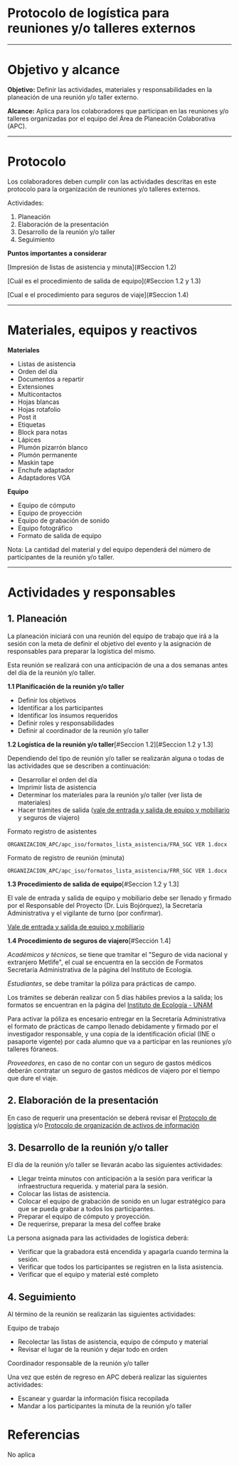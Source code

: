 # Protocolo de logística para reuniones y/o talleres externos

* * *

# Objetivo y alcance

**Objetivo:** Definir las actividades, materiales y responsabilidades en la planeación de una reunión y/o taller externo.

**Alcance:** Aplica para los colaboradores que participan en las reuniones y/o talleres organizadas por el equipo del Área de Planeación Colaborativa (APC).

* * *

# Protocolo

Los colaboradores deben cumplir con las actividades descritas en este protocolo para la organización de reuniones y/o talleres externos.

Actividades:

1. Planeación
2. Elaboración de la presentación
3. Desarrollo de la reunión y/o taller
4. Seguimiento

**Puntos importantes a considerar**

[Impresión de listas de asistencia y minuta](#Seccion 1.2)

[Cuál es el procedimiento de salida de equipo](#Seccion 1.2 y 1.3)

[Cual e el procedimiento para seguros de viaje](#Seccion 1.4)

* * *

# Materiales, equipos y reactivos

**Materiales**

* Listas de asistencia
*	Orden del día
*	Documentos a repartir
* Extensiones
* Multicontactos
* Hojas blancas
* Hojas rotafolio
* Post it
* Etiquetas
* Block para notas
* Lápices
* Plumón pizarrón blanco
* Plumón permanente
* Maskin tape
* Enchufe adaptador
* Adaptadores VGA


**Equipo**

*	Equipo de cómputo
*	Equipo de proyección
*	Equipo de grabación de sonido
*	Equipo fotográfico
* Formato de salida de equipo


Nota: La cantidad del material y del equipo dependerá del número de participantes de la reunión y/o taller.

* * *
# Actividades y responsables

## 1. Planeación

La planeación iniciará con una reunión del equipo de trabajo que irá a la sesión con la meta de definir
el objetivo del evento y la asignación de responsables para preparar la logística del mismo.

Esta reunión se realizará con una anticipación de una a dos semanas antes del día de la reunión y/o taller.


**1.1 Planificación de la reunión y/o taller**

*	Definir los objetivos
*	Identificar a los participantes
*	Identificar los insumos requeridos
*	Definir roles y responsabilidades
*	Definir al coordinador de la reunión y/o taller

**1.2 Logística de la reunión y/o taller**[#Seccion 1.2][#Seccion 1.2 y 1.3]

Dependiendo del tipo de reunión y/o taller se realizarán alguna o todas de las actividades que se describen a continuación:

*	Desarrollar el orden del día
*	Imprimir lista de asistencia
*	Determinar los materiales para la reunión y/o taller (ver lista de materiales)
* Hacer trámites de salida ([vale de entrada y salida de equipo y mobiliario](http://web.ecologia.unam.mx/index.php/formatos-secretaria-administrativa) y seguros de viajero)

Formato registro de asistentes

```
ORGANIZACION_APC/apc_iso/formatos_lista_asistencia/FRA_SGC VER 1.docx
```

Formato de registro de reunión (minuta)
```
ORGANIZACION_APC/apc_iso/formatos_lista_asistencia/FRR_SGC VER 1.docx
```

**1.3 Procedimiento de salida de equipo**[#Seccion 1.2 y 1.3]

El vale de entrada y salida de equipo y mobiliario debe ser llenado y firmado por el Responsable del Proyecto (Dr. Luis Bojórquez), la Secretaría Administrativa y el vigilante de turno (por confirmar).

[Vale de entrada y salida de equipo y mobiliario](http://web.ecologia.unam.mx/index.php/formatos-secretaria-administrativa)

**1.4 Procedimiento de seguros de viajero**[#Sección 1.4]

*Académicos y técnicos*, se tiene que tramitar el "Seguro de vida nacional y extranjero Metlife", el cual se encuentra en la sección de Formatos Secretaría Administrativa de la página del Instituto de Ecología.

*Estudiantes*, se debe tramitar la póliza para prácticas de campo.

Los trámites se deberán realizar con 5 días hábiles previos a la salida; los formatos se encuentran en la página del [Instituto de Ecología - UNAM](http://web.ecologia.unam.mx/index.php/formatos-secretaria-administrativa)

Para activar la póliza es encesario entregar en la Secretaría Administrativa el formato de prácticas de campo llenado debidamente y firmado por el investigador responsable, y una copia de la identificación oficial (INE o pasaporte vigente) por cada alumno que va a participar en las reuniones y/o talleres fóraneos.

*Proveedores*, en caso de no contar con un seguro de gastos médicos deberán contratar un seguro de gastos médicos de viajero por el tiempo que dure el viaje.

## 2. Elaboración de la presentación

En caso de requerir una presentación se deberá revisar el [Protocolo de logística](protocolo_logistica.html) y/o [Protocolo de organización de activos de información](protocolo_org_activ_info/protocolo_org_activ_info.html)

## 3. Desarrollo de la reunión y/o taller

El día de la reunión y/o taller se llevarán acabo las siguientes actividades:

*	Llegar treinta minutos con anticipación a la sesión para verificar la infraestructura requerida.
y material para la sesión.
*	Colocar las listas de asistencia.
*	Colocar el equipo de grabación de sonido en un lugar estratégico para que se pueda grabar a todos los participantes.
* Preparar el equipo de cómputo y proyección.
* De requerirse, preparar la mesa del coffee brake

La persona asignada para las actividades de logística deberá:

* Verificar que la grabadora está encendida y apagarla cuando termina la sesión.
* Verificar que todos los participantes se registren en la lista asistencia.
* Verificar que el equipo y material esté completo

## 4. Seguimiento

Al término de la reunión se realizarán las siguientes actividades:

Equipo de trabajo

*	Recolectar las listas de asistencia, equipo de cómputo y material
*	Revisar el lugar de la reunión y dejar todo en orden

Coordinador responsable de la reunión y/o taller

Una vez que estén de regreso en APC deberá realizar las siguientes actividades:

* Escanear y guardar la información física recopilada
*	Mandar a los participantes la minuta de la reunión y/o taller

# Referencias

No aplica
